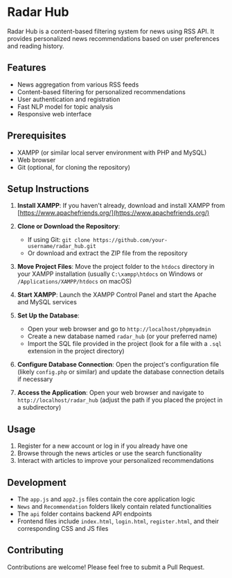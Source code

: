 # Radar Hub

Radar Hub is a content-based filtering system for news using RSS API. It provides personalized news recommendations based on user preferences and reading history.

## Features

- News aggregation from various RSS feeds
- Content-based filtering for personalized recommendations
- User authentication and registration
- Fast NLP model for topic analysis
- Responsive web interface

## Prerequisites

- XAMPP (or similar local server environment with PHP and MySQL)
- Web browser
- Git (optional, for cloning the repository)

## Setup Instructions

1. **Install XAMPP**:
   If you haven't already, download and install XAMPP from [https://www.apachefriends.org/](https://www.apachefriends.org/)

2. **Clone or Download the Repository**:
   - If using Git: `git clone https://github.com/your-username/radar_hub.git`
   - Or download and extract the ZIP file from the repository

3. **Move Project Files**:
   Move the project folder to the `htdocs` directory in your XAMPP installation (usually `C:\xampp\htdocs` on Windows or `/Applications/XAMPP/htdocs` on macOS)

4. **Start XAMPP**:
   Launch the XAMPP Control Panel and start the Apache and MySQL services

5. **Set Up the Database**:
   - Open your web browser and go to `http://localhost/phpmyadmin`
   - Create a new database named `radar_hub` (or your preferred name)
   - Import the SQL file provided in the project (look for a file with a `.sql` extension in the project directory)

6. **Configure Database Connection**:
   Open the project's configuration file (likely `config.php` or similar) and update the database connection details if necessary

7. **Access the Application**:
   Open your web browser and navigate to `http://localhost/radar_hub` (adjust the path if you placed the project in a subdirectory)

## Usage

1. Register for a new account or log in if you already have one
2. Browse through the news articles or use the search functionality
3. Interact with articles to improve your personalized recommendations

## Development

- The `app.js` and `app2.js` files contain the core application logic
- `News` and `Recommendation` folders likely contain related functionalities
- The `api` folder contains backend API endpoints
- Frontend files include `index.html`, `login.html`, `register.html`, and their corresponding CSS and JS files

## Contributing

Contributions are welcome! Please feel free to submit a Pull Request.
